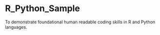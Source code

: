 # R_Python_Sample
To demonstrate foundational human readable coding skills in R and Python languages.
